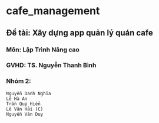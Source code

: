 # cafe_management
## Đề tài: Xây dựng app quản lý quán cafe
### Môn: Lập Trình Nâng cao
### GVHD: TS. Nguyễn Thanh Bình
### Nhóm 2:
    Nguyễn Danh Nghĩa
    Lê Hà An
    Trần Quý Hiển
    Lê Văn Hải (C)
    Nguyễn Văn Duy
